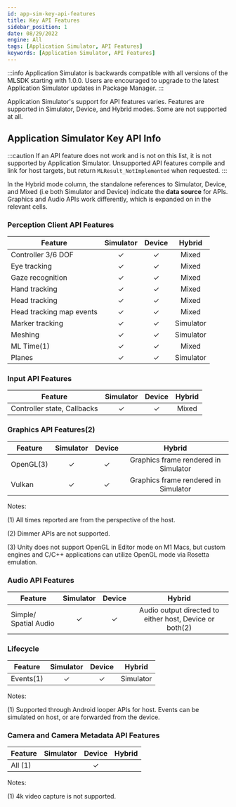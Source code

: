 ```yaml
---
id: app-sim-key-api-features
title: Key API Features
sidebar_position: 1
date: 08/29/2022
engine: All
tags: [Application Simulator, API Features]
keywords: [Application Simulator, API Features]
---
```


:::info
Application Simulator is backwards compatible with all versions of the MLSDK starting with 1.0.0. Users are encouraged to upgrade to the latest Application Simulator updates in Package Manager.
:::

Application Simulator's support for API features varies. Features are supported in Simulator, Device, and Hybrid modes. Some are not supported at all.

## Application Simulator Key API Info

:::caution
If an API feature does not work and is not on this list, it is not supported by Application Simulator. Unsupported API features compile and link for host targets, but return `MLResult_NotImplemented` when requested.
:::

In the Hybrid mode column, the standalone references to Simulator, Device, and Mixed (i.e both Simulator and Device) indicate the **data source** for APIs. Graphics and Audio APIs work differently, which is expanded on in the relevant cells.

### Perception Client API Features

| Feature                  | Simulator | Device |  Hybrid   |
| ------------------------ | :-------: | :----: | :-------: |
| Controller 3/6 DOF       |     ✓     |   ✓    |   Mixed   |
| Eye tracking             |     ✓     |   ✓    |   Mixed   |
| Gaze recognition         |     ✓     |   ✓    |   Mixed   |
| Hand tracking            |     ✓     |   ✓    |   Mixed   |
| Head tracking            |     ✓     |   ✓    |   Mixed   |
| Head tracking map events |     ✓     |   ✓    |   Mixed   |
| Marker tracking          |     ✓     |   ✓    | Simulator |
| Meshing                  |     ✓     |   ✓    | Simulator |
| ML Time(1)               |     ✓     |   ✓    |   Mixed   |
| Planes                   |     ✓     |   ✓    | Simulator |

### Input API Features

| Feature                     | Simulator | Device | Hybrid |
| --------------------------- | :-------: | :----: | :----: |
| Controller state, Callbacks |     ✓     |   ✓    | Mixed  |

### Graphics API Features(2)

| Feature   | Simulator | Device |                Hybrid                |
| --------- | :-------: | :----: | :----------------------------------: |
| OpenGL(3) |     ✓     |   ✓    | Graphics frame rendered in Simulator |
| Vulkan    |     ✓     |   ✓    | Graphics frame rendered in Simulator |

Notes:

(1) All times reported are from the perspective of the host.

(2) Dimmer APIs are not supported.

(3) Unity does not support OpenGL in Editor mode on M1 Macs, but custom engines and C/C++ applications can utilize OpenGL mode via Rosetta emulation.

### Audio API Features

| Feature                  | Simulator | Device |                         Hybrid                          |
| ------------------------ | :-------: | :----: | :-----------------------------------------------------: |
| Simple/ Spatial Audio    |     ✓     |   ✓    | Audio output directed to either host, Device or both(2) |

### Lifecycle

| Feature   | Simulator | Device |  Hybrid   |
| --------- | :-------: | :----: | :-------: |
| Events(1) |     ✓     |   ✓    | Simulator |

Notes:

(1) Supported through Android looper APIs for host. Events can be simulated on host, or are forwarded from the device.


### Camera and Camera Metadata API Features

| Feature | Simulator | Device | Hybrid |
| ------- | :-------: | :----: | :----: |
| All (1) |           |   ✓    |        |

Notes:

(1) 4k video capture is not supported.